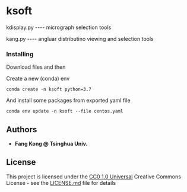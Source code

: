 # ksoft 


  kdisplay.py  ---- micrograph selection tools

  kang.py      ---- angluar distributino viewing and selection tools


### Installing

Download files and then

Create a new (conda) env 

    conda create -n ksoft python=3.7

And install some packages from exported yaml file

    conda env update -n ksoft --file centos.yaml




## Authors

  - **Fang Kong @ Tsinghua Univ.**


## License

This project is licensed under the [CC0 1.0 Universal](LICENSE.md)
Creative Commons License - see the [LICENSE.md](LICENSE.md) file for
details

